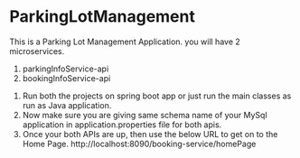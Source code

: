 # ParkingLotManagement

This is a Parking Lot Management Application. you will have 2 microservices. 
1) parkingInfoService-api
2) bookingInfoService-api

1.	Run both the projects on spring boot app or just run the main classes as run as Java application. 
2.	Now make sure you are giving same schema name of your MySql application in application.properties file for both apis. 
3.	Once your both APIs are up, then use the below URL to get on to the Home Page. 
http://localhost:8090/booking-service/homePage


